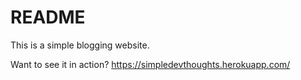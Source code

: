 # README

This is a simple blogging website.

Want to see it in action? https://simpledevthoughts.herokuapp.com/